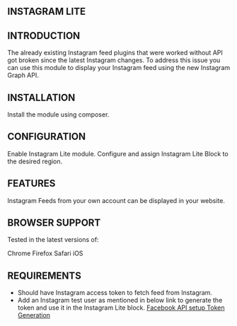 INSTAGRAM LITE
--------------

INTRODUCTION
------------

The already existing Instagram feed plugins that were worked without API got
broken since the latest Instagram changes. To address this issue you can use
this module to display your Instagram feed using the new Instagram Graph API.

INSTALLATION
------------

Install the module using composer.

CONFIGURATION
-------------

Enable Instagram Lite module. Configure and assign
Instagram Lite Block to the desired region.

FEATURES
--------

Instagram Feeds from your own account can be displayed in your website.

BROWSER SUPPORT
---------------

Tested in the latest versions of:

Chrome
Firefox
Safari
iOS

REQUIREMENTS
------------

* Should have Instagram access token to fetch feed from Instagram.
* Add an Instagram test user as mentioned in below link to generate the token
and use it in the Instagram Lite block.
[Facebook API setup Token Generation](https://developers.facebook.com/docs/instagram-basic-display-api/getting-started)
